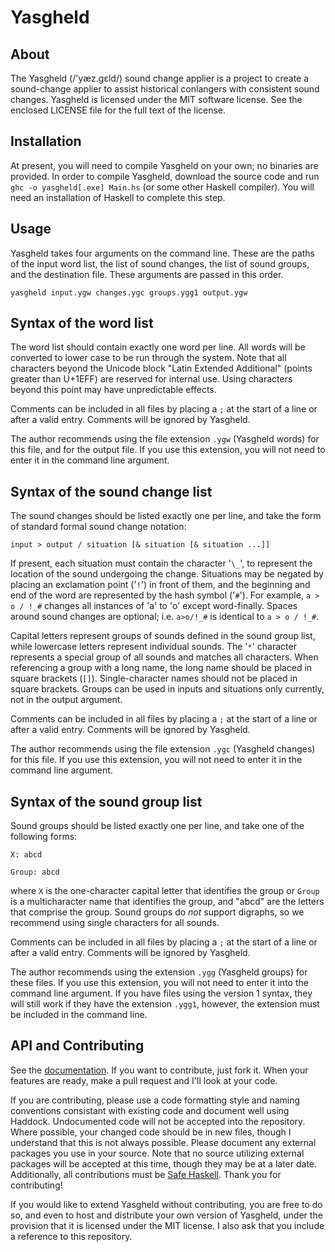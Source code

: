 Yasgheld
========

About
-----
The Yasgheld (/'y&aelig;z.g&#603;ld/) sound change applier
is a project to create a sound-change applier to assist
historical conlangers with consistent sound changes.
Yasgheld is licensed under the MIT software license. See
the enclosed LICENSE file for the full text of the license.

Installation
------------
At present, you will need to compile Yasgheld on your own;
no binaries are provided. In order to compile Yasgheld,
download the source code and run `ghc -o yasgheld[.exe] Main.hs`
(or some other Haskell compiler). You will need an
installation of Haskell to complete this step.

Usage
-----
Yasgheld takes four arguments on the command line. These
are the paths of the input word list, the list of sound
changes, the list of sound groups, and the destination
file. These arguments are passed in this order.

``yasgheld input.ygw changes.ygc groups.ygg1 output.ygw``

Syntax of the word list
------
The word list should contain exactly one word per line.
All words will be converted to lower case to be run through
the system. Note that all characters beyond the Unicode
block "Latin Extended Additional" (points greater than
U+1EFF) are reserved for internal use. Using characters
beyond this point may have unpredictable effects.

Comments can be included in all files by placing a `;` at
the start of a line or after a valid entry. Comments will be
ignored by Yasgheld.

The author recommends using the file extension
`.ygw` (Yasgheld words) for this file, and for the output
file. If you use this extension, you will not need to
enter it in the command line argument.

Syntax of the sound change list
----
The sound changes should be listed exactly one per line, and
take the form of standard formal sound change notation:

``input > output / situation [& situation [& situation ...]]``

If present, each situation must contain the character '`\_`', to
represent the location of the sound undergoing the change.
Situations may be negated by placing an exclamation point ('`!`')
in front of them, and the beginning and end of the word are
represented by the hash symbol ('`#`'). For example, `a > o / !_#`
changes all instances of 'a' to 'o' except word-finally. Spaces
around sound changes are optional; i.e. `a>o/!_#` is identical
to `a > o / !_#`.

Capital letters represent groups of sounds defined
in the sound group list, while lowercase letters represent
individual sounds. The '`*`' character represents a special group
of all sounds and matches all characters. When referencing a group
with a long name, the long name should be placed in square brackets
(`[]`). Single-character names should not be placed in square brackets.
Groups can be used in inputs and situations only currently,
not in the output argument.

Comments can be included in all files by placing a `;` at
the start of a line or after a valid entry. Comments will be
ignored by Yasgheld.

The author recommends using the file extension `.ygc` (Yasgheld
changes) for this file. If you use this extension, you will not
need to enter it in the command line argument.

Syntax of the sound group list
----
Sound groups should be listed exactly one per line, and take one of
the following forms:

``X: abcd``

``Group: abcd``

where `X` is the one-character capital letter that identifies
the group or `Group` is a multicharacter name that identifies
the group, and "abcd" are the letters that comprise the group.
Sound groups do _not_ support digraphs, so we recommend using
single characters for all sounds.

Comments can be included in all files by placing a `;` at
the start of a line or after a valid entry. Comments will be
ignored by Yasgheld.

The author recommends using the extension `.ygg`
(Yasgheld groups) for these files. If you use this extension,
you will not need to enter it into the command line argument.
If you have files using the version 1 syntax, they will still
work if they have the extension `.ygg1`, however, the extension
must be included in the command line.

API and Contributing
---
See the [documentation](https://alray2569.github.io/SoundChange/index.html).
If you want to contribute, just fork it. When your features are ready,
make a pull request and I'll look at your code.

If you are contributing, please use a code formatting style and naming 
conventions consistant with existing code and document well using Haddock. 
Undocumented code will not be accepted into the repository. Where 
possible, your changed code should be in new files, though I understand 
that this is not always possible. Please document any external packages you
use in your source. Note that no source utilizing external packages will be
accepted at this time, though they may be at a later date. Additionally, 
all contributions must be [Safe Haskell](https://downloads.haskell.org/~ghc/7.8.2/docs/html/users_guide/safe-haskell.html).
Thank you for contributing!

If you would like to extend Yasgheld without contributing, you are free to
do so, and even to host and distribute your own version of Yasgheld,
under the provision that it is licensed under the MIT license. I also ask
that you include a reference to this repository. 
